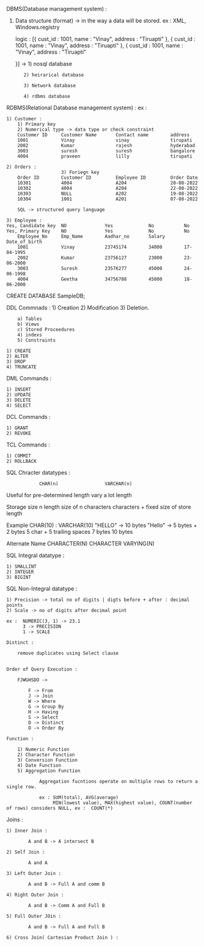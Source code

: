 
DBMS(Database management system) : 
1) Data structure (format) -> in the way a data will be stored.
    ex : XML, Windows.registry

    logic : [{
        cust_id : 1001,
        name : "Vinay",
        address : "Tiruapti"
    },
    {
        cust_id : 1001,
        name : "Vinay",
        address : "Tiruapti"
    },
    {
        cust_id : 1001,
        name : "Vinay",
        address : "Tiruapti"

    }] -> 1) nosql database

          2) heirarical database

          3) Network database 

          4) rdbms database 

RDBMS(Relational Database management system) : 
    ex : 

    1) Customer : 
        1) Primary key
        2) Numerical type -> data type or check constraint
        Customer ID     Customer Name       Contact name        address
        1001            Vinay               vinay               tirupati
        2002            Kumar               rajesh              hyderabad
        3003            suresh              suresh              bangalore
        4004            praveen             lilly               tirupati

    2) Orders : 
                        3) Foriegn key
        Order ID        Customer ID         Employee ID         Order Date
        10301           4004                A204                20-08-2022
        10302           4004                A204                22-08-2022
        10303           NULL                A202                19-08-2022
        10304           1001                A201                07-08-2022

        SQL -> structured query language

    3) Employee :
    Yes, Candidate key  NO              Yes             No           No
    Yes, Primary Key    NO              Yes             No           No
        Employee_No     Emp_Name        Aadhar_no       Salary       Date_of_birth 
        1001            Vinay           23745174        34000        17-04-1995
        2002            Kumar           23756127        23000        23-06-2000         
        3003            Suresh          23576277        45000        24-06-1998
        4004            Geetha          34756788        45000        18-06-2000

CREATE DATABASE SampleDB;

DDL Commnads : 
    1) Creation
    2) Modification
    3) Deletion.

        a) Tables
        b) Views
        c) Stored Proceedures
        4) indexs
        5) Constraints
    
    1) CREATE
    2) ALTER
    3) DROP
    4) TRUNCATE

DML Commands : 

    1) INSERT
    2) UPDATE
    3) DELETE
    4) SELECT

DCL Commands : 

    1) GRANT
    2) REVOKE

TCL Commands : 

    1) COMMIT
    2) ROLLBACK

SQL Chracter datatypes : 


                CHAR(n)                 VARCHAR(n)

Useful for      pre-determined          length vary a lot
                length

Storage size    n length                size of n characters
                characters                      +
                                        fixed size of store length

Example         CHAR(10) :              VARCHAR(10)
                "HELLO" -> 10 bytes     "Hello" -> 5 bytes + 2 bytes
            5 char + 5 trailing spaces  7 bytes
                10 bytes

Alternate Name  CHARACTER(N)            CHARACTER VARYING(N)

SQL Integral datatype :

    1) SMALLINT
    2) INTEGER
    3) BIGINT

SQL Non-Integral datatype : 

    1) Precision -> total no of digits | digts before + after : decimal points
    2) Scale -> no of digits after decimal point

    ex :  NUMERIC(3, 1) -> 23.1
          3 -> PRECISION
          1 -> SCALE

    Distinct :

        remove duplicates using Select clause


    Order of Query Execution : 

        FJWGHSDO -> 

            F -> From 
            J -> Join 
            W -> Where 
            G -> Group By 
            H -> Having 
            S -> Select 
            D -> Distinct 
            O -> Order By

    Function : 

        1) Numeric Function 
        2) Character Function 
        3) Conversion Function 
        4) Date Function 
        5) Aggregation Function 

                Aggregation fucntions operate on multiple rows to return a single row.

                ex : SUM(total), AVG(average)
                     MIN(lowest value), MAX(highest value), COUNT(number of rows) considers NULL, ex :  COUNT(*) 

Joins : 

    1) Inner Join :

            A and B -> A intersect B

    2) Self Join :

            A and A

    3) Left Outer Join :

            A and B -> Full A and comm B

    4) Right Outer Join :

            A and B -> Comm A and Full B

    5) Full Outer JOin :

            A and B -> Full A and Full B

    6) Cross Join( Cartesian Product Join ) :

            

    
